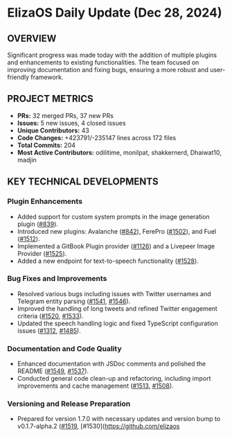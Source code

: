 # ElizaOS Daily Update (Dec 28, 2024)

## OVERVIEW 
Significant progress was made today with the addition of multiple plugins and enhancements to existing functionalities. The team focused on improving documentation and fixing bugs, ensuring a more robust and user-friendly framework.

## PROJECT METRICS
- **PRs:** 32 merged PRs, 37 new PRs
- **Issues:** 5 new issues, 4 closed issues
- **Unique Contributors:** 43
- **Code Changes:** +423791/-235147 lines across 172 files
- **Total Commits:** 204
- **Most Active Contributors:** odilitime, monilpat, shakkernerd, Dhaiwat10, madjin

## KEY TECHNICAL DEVELOPMENTS

### Plugin Enhancements
- Added support for custom system prompts in the image generation plugin ([#839](https://github.com/elizaos/eliza/pull/839)).
- Introduced new plugins: Avalanche ([#842](https://github.com/elizaos/eliza/pull/842)), FerePro ([#1502](https://github.com/elizaos/eliza/pull/1502)), and Fuel ([#1512](https://github.com/elizaos/eliza/pull/1512)).
- Implemented a GitBook Plugin provider ([#1126](https://github.com/elizaos/eliza/pull/1126)) and a Livepeer Image Provider ([#1525](https://github.com/elizaos/eliza/pull/1525)).
- Added a new endpoint for text-to-speech functionality ([#1528](https://github.com/elizaos/eliza/pull/1528)).

### Bug Fixes and Improvements
- Resolved various bugs including issues with Twitter usernames and Telegram entity parsing ([#1541](https://github.com/elizaos/eliza/pull/1541), [#1546](https://github.com/elizaos/eliza/pull/1546)).
- Improved the handling of long tweets and refined Twitter engagement criteria ([#1520](https://github.com/elizaos/eliza/pull/1520), [#1533](https://github.com/elizaos/eliza/pull/1533)).
- Updated the speech handling logic and fixed TypeScript configuration issues ([#1312](https://github.com/elizaos/eliza/pull/1312), [#1485](https://github.com/elizaos/eliza/pull/1485)).

### Documentation and Code Quality
- Enhanced documentation with JSDoc comments and polished the README ([#1549](https://github.com/elizaos/eliza/pull/1549), [#1537](https://github.com/elizaos/eliza/pull/1537)).
- Conducted general code clean-up and refactoring, including import improvements and cache management ([#1513](https://github.com/elizaos/eliza/pull/1513), [#1508](https://github.com/elizaos/eliza/pull/1508)).

### Versioning and Release Preparation
- Prepared for version 1.7.0 with necessary updates and version bump to v0.1.7-alpha.2 ([#1519](https://github.com/elizaos/eliza/pull/1519), [#1530](https://github.com/elizaos
